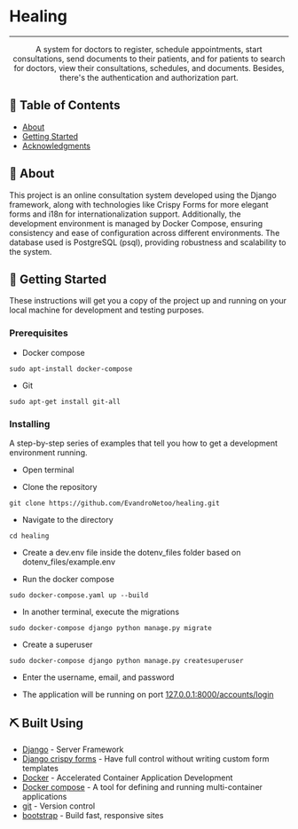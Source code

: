 # Healing

---

<p align="center">
A system for doctors to register, schedule appointments, start consultations, send documents to their patients, and for patients to search for doctors, view their consultations, schedules, and documents. Besides, there's the authentication and authorization part.
</p>

## 📝 Table of Contents

- [About](#about)
- [Getting Started](#getting_started)
- [Acknowledgments](#acknowledgement)

## 🧐 About <a name = "about"></a>

This project is an online consultation system developed using the Django framework, along with technologies like Crispy Forms for more elegant forms and i18n for internationalization support. Additionally, the development environment is managed by Docker Compose, ensuring consistency and ease of configuration across different environments. The database used is PostgreSQL (psql), providing robustness and scalability to the system.

## 🏁 Getting Started <a name = "getting_started"></a>

These instructions will get you a copy of the project up and running on your local machine for development and testing purposes.

### Prerequisites

- Docker compose
```
sudo apt-install docker-compose
```

- Git
```
sudo apt-get install git-all
```

### Installing

A step-by-step series of examples that tell you how to get a development environment running.

- Open terminal

- Clone the repository
```
git clone https://github.com/EvandroNetoo/healing.git
```

- Navigate to the directory
```
cd healing
```

- Create a dev.env file inside the dotenv_files folder based on dotenv_files/example.env


- Run the docker compose
```
sudo docker-compose.yaml up --build
```

- In another terminal, execute the migrations
```
sudo docker-compose django python manage.py migrate
```

- Create a superuser
```
sudo docker-compose django python manage.py createsuperuser
```

- Enter the username, email, and password

- The application will be running on port [127.0.0.1:8000/accounts/login](http://127.0.0.1:8000/accounts/login/)

## ⛏️ Built Using <a name = "built_using"></a>

- [Django](https://www.mongodb.com/) - Server Framework
- [Django crispy forms](https://expressjs.com/) - Have full control without writing custom form templates
- [Docker](https://www.docker.com/) - Accelerated Container Application Development
- [Docker compose](https://docs.docker.com/compose/) - A tool for defining and running multi-container applications
- [git](https://git-scm.com/) - Version control
- [bootstrap](https://getbootstrap.com/) - Build fast, responsive sites

